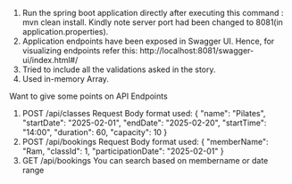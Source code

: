 1. Run the spring boot application directly after executing this command : mvn clean install.
Kindly note server port had been changed to 8081(in application.properties).
2. Application endpoints have been exposed in Swagger UI. Hence, for visualizing endpoints refer this:
http://localhost:8081/swagger-ui/index.html#/
3. Tried to include all the validations asked in the story.
4. Used in-memory Array.


Want to give some points on API Endpoints
1. POST /api/classes
   Request Body format used:
   {
   "name": "Pilates",
   "startDate": "2025-02-01",
   "endDate": "2025-02-20",
   "startTime": "14:00",
   "duration": 60,
   "capacity": 10
   }
2. POST /api/bookings
   Request Body format used:
   {
   "memberName": "Ram,
   "classId": 1,
   "participationDate": "2025-02-01"
   }
3. GET /api/bookings
   You can search based on membername or date range
   



